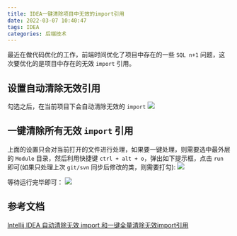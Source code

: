 ```yaml
---
title: IDEA一键清除项目中无效的import引用
date: 2022-03-07 10:40:47
tags: IDEA
categories: 后端技术
---
```


最近在做代码优化的工作，前端时间优化了项目中存在的一些 `SQL n+1` 问题，这次要优化的是项目中存在的无效 `import` 引用。

<!--more-->

## 设置自动清除无效引用
勾选之后，在当前项目下会自动清除无效的 `import`
![](https://cdn.jsdelivr.net/gh/JokerByrant/Images@main/blog/16466213874041646621387291.png)

## 一键清除所有无效 `import` 引用
上面的设置只会对当前打开的文件进行处理，如果要一键处理，则需要选中最外层的 `Module` 目录，然后利用快捷键 `ctrl + alt + o`，弹出如下提示框，点击 `run` 即可(如果只处理上次 `git/svn` 同步后修改的类，则需要打勾):
![](https://cdn.jsdelivr.net/gh/JokerByrant/Images@main/blog/16466215704031646621569811.png)

等待运行完毕即可：
![](https://cdn.jsdelivr.net/gh/JokerByrant/Images@main/blog/16466212904031646621289509.png)

## 参考文档
[Intellij IDEA 自动清除无效 import 和一键全量清除无效import引用](https://blog.csdn.net/qq_34370153/article/details/104430116)